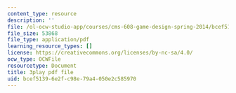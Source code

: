 ```yaml
---
content_type: resource
description: ''
file: /ol-ocw-studio-app/courses/cms-608-game-design-spring-2014/bcef51396e2fc98e79a4050e2c585970_1506662.pdf
file_size: 53868
file_type: application/pdf
learning_resource_types: []
license: https://creativecommons.org/licenses/by-nc-sa/4.0/
ocw_type: OCWFile
resourcetype: Document
title: 3play pdf file
uid: bcef5139-6e2f-c98e-79a4-050e2c585970
---
```

